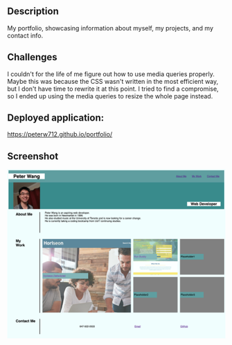 ## Description
My portfolio, showcasing information about myself, my projects, and my contact info.
## Challenges
I couldn't for the life of me figure out how to use media queries properly.
Maybe this was because the CSS wasn't written in the most efficient way, but I don't have time to rewrite it at this point.
I tried to find a compromise, so I ended up using the media queries to resize the whole page instead.
## Deployed application:
https://peterw712.github.io/portfolio/
## Screenshot
![screenshot](assets/images/screenshot.png)